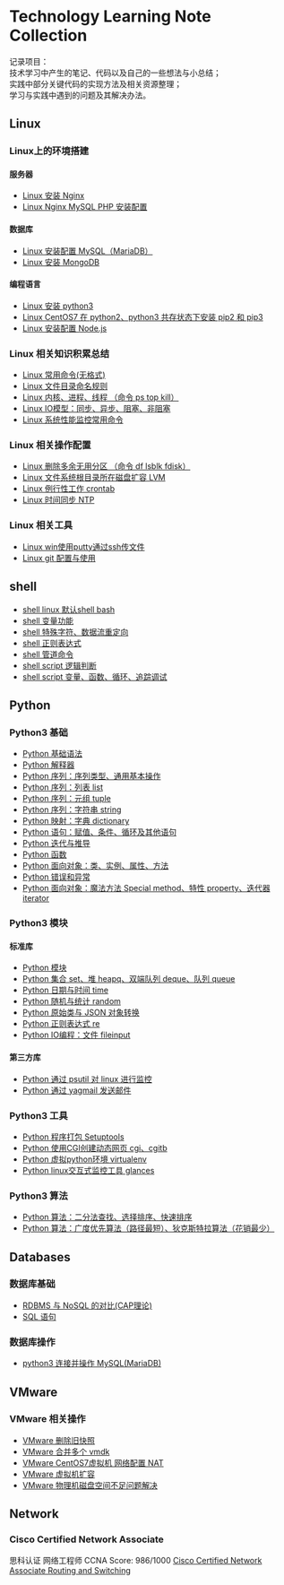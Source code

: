 # Technology Learning Note Collection
记录项目：</br>
技术学习中产生的笔记、代码以及自己的一些想法与小总结；</br>
实践中部分关键代码的实现方法及相关资源整理；</br>
学习与实践中遇到的问题及其解决办法。</br>


## Linux
### Linux上的环境搭建
#### 服务器
* [Linux 安装 Nginx](https://github.com/dearxuany/Sharon_Technology_learning_note/blob/master/linux_note/Linux%20%E5%AE%89%E8%A3%85Nginx.MD)</br>
* [Linux Nginx MySQL PHP 安装配置](https://github.com/dearxuany/Sharon_Technology_learning_note/blob/master/server_note/Nginx_note/Linux%20Nginx%20MySQL%20PHP%20%E5%AE%89%E8%A3%85%E9%85%8D%E7%BD%AE.MD)
#### 数据库
* [Linux 安装配置 MySQL（MariaDB）](https://github.com/dearxuany/Sharon_Technology_learning_note/blob/master/linux_note/Linux%20%E5%AE%89%E8%A3%85%E9%85%8D%E7%BD%AEMySQL%EF%BC%88MariaDB%EF%BC%89.MD)
* [Linux 安装 MongoDB](https://github.com/dearxuany/Sharon_Technology_learning_note/blob/master/linux_note/Linux%20%E5%AE%89%E8%A3%85MongoDB.MD)
#### 编程语言
* [Linux 安装 python3](https://github.com/dearxuany/Sharon_Technology_learning_note/blob/master/linux_note/Linux%20%E5%AE%89%E8%A3%85Python%203.MD)
* [Linux CentOS7 在 python2、python3 共存状态下安装 pip2 和 pip3](https://github.com/dearxuany/Sharon_Technology_learning_note/blob/master/linux_note/Linux%20CentOS7%20%E5%9C%A8python2%E3%80%81python3%E5%85%B1%E5%AD%98%E4%B8%8B%E5%AE%89%E8%A3%85pip2%E5%92%8Cpip3.MD)
* [Linux 安装配置 Node.js](https://github.com/dearxuany/Sharon_Technology_learning_note/blob/master/linux_note/Linux%20%E5%AE%89%E8%A3%85%E9%85%8D%E7%BD%AENode.js%20.MD)

### Linux 相关知识积累总结
* [Linux 常用命令(无格式)](https://github.com/dearxuany/Sharon_Technology_learning_note/blob/master/linux_note/Linux%20command%20%26%20SHELL%20collection)
* [Linux 文件目录命名规则](https://github.com/dearxuany/Sharon_Technology_learning_note/blob/master/linux_note/Linux%20%E6%96%87%E4%BB%B6%E5%90%8D%E5%91%BD%E5%90%8D%E8%A7%84%E5%88%99.MD)
* [Linux 内核、进程、线程 （命令 ps top kill）](https://github.com/dearxuany/Sharon_Technology_learning_note/blob/master/linux_note/Linux%20%E5%86%85%E6%A0%B8%E3%80%81%E8%BF%9B%E7%A8%8B%E3%80%81%E7%BA%BF%E7%A8%8B.MD)
* [Linux IO模型：同步、异步、阻塞、非阻塞](https://github.com/dearxuany/Sharon_Technology_learning_note/blob/master/linux_note/Linux%20IO%E6%A8%A1%E5%9E%8B%EF%BC%9A%E5%90%8C%E6%AD%A5%E3%80%81%E5%BC%82%E6%AD%A5%E3%80%81%E9%98%BB%E5%A1%9E%E3%80%81%E9%9D%9E%E9%98%BB%E5%A1%9E.MD)
* [Linux 系统性能监控常用命令](https://github.com/dearxuany/Sharon_Technology_learning_note/blob/master/linux_note/Linux%20%E7%B3%BB%E7%BB%9F%E6%80%A7%E8%83%BD%E7%9B%91%E6%8E%A7.md)

### Linux 相关操作配置
* [Linux 删除多余无用分区 （命令 df lsblk fdisk）](https://github.com/dearxuany/Sharon_Technology_learning_note/blob/master/linux_note/Linux%20%E5%88%A0%E9%99%A4%E5%A4%9A%E4%BD%99%E6%97%A0%E7%94%A8%E5%88%86%E5%8C%BA.MD)
* [Linux 文件系统根目录所在磁盘扩容 LVM](https://github.com/dearxuany/Sharon_Technology_learning_note/blob/master/linux_note/Linux%20%E6%96%87%E4%BB%B6%E7%B3%BB%E7%BB%9F%E6%A0%B9%E7%9B%AE%E5%BD%95%E6%89%80%E5%9C%A8%E7%A3%81%E7%9B%98%E6%89%A9%E5%AE%B9.MD)
* [Linux 例行性工作 crontab](https://github.com/dearxuany/Sharon_Technology_learning_note/blob/master/linux_note/Linux%20%E4%BE%8B%E8%A1%8C%E6%80%A7%E5%B7%A5%E4%BD%9C.MD)
* [Linux 时间同步 NTP](https://github.com/dearxuany/Sharon_Technology_learning_note/blob/master/linux_note/Linux%20%E6%97%B6%E9%97%B4%E5%90%8C%E6%AD%A5.MD)

### Linux 相关工具
* [Linux win使用putty通过ssh传文件](https://github.com/dearxuany/Sharon_Technology_learning_note/blob/master/linux_note/Linux%20win%E4%BD%BF%E7%94%A8putty%E9%80%9A%E8%BF%87ssh%E4%BC%A0%E6%96%87%E4%BB%B6.md)
* [Linux git 配置与使用](https://github.com/dearxuany/Sharon_Technology_learning_note/blob/master/github_note/git%20%E9%85%8D%E7%BD%AE%E4%B8%8E%E4%BD%BF%E7%94%A8.md)

## shell
* [shell linux 默认shell bash](https://github.com/dearxuany/Sharon_Technology_learning_note/blob/master/shell_note/shell%20linux%E9%BB%98%E8%AE%A4shell%20bash.MD)
* [shell 变量功能](https://github.com/dearxuany/Sharon_Technology_learning_note/blob/master/shell_note/shell%20%E5%8F%98%E9%87%8F%E5%8A%9F%E8%83%BD.MD)
* [shell 特殊字符、数据流重定向](https://github.com/dearxuany/Sharon_Technology_learning_note/blob/master/shell_note/shell%20%E7%89%B9%E6%AE%8A%E5%AD%97%E7%AC%A6%E3%80%81%E6%95%B0%E6%8D%AE%E6%B5%81%E9%87%8D%E5%AE%9A%E5%90%91.MD)
* [shell 正则表达式](https://github.com/dearxuany/Sharon_Technology_learning_note/blob/master/shell_note/shell%20%E6%AD%A3%E5%88%99%E8%A1%A8%E8%BE%BE%E5%BC%8F.MD)
* [shell 管道命令](https://github.com/dearxuany/Sharon_Technology_learning_note/blob/master/shell_note/shell%20%E7%AE%A1%E9%81%93%E5%91%BD%E4%BB%A4.MD)
* [shell script 逻辑判断](https://github.com/dearxuany/Sharon_Technology_learning_note/blob/master/shell_note/shell%20%E9%80%BB%E8%BE%91%E5%88%A4%E6%96%AD.MD)
* [shell script 变量、函数、循环、追踪调试](https://github.com/dearxuany/Sharon_Technology_learning_note/blob/master/shell_note/shell%20%E5%8F%98%E9%87%8F%E3%80%81%E5%87%BD%E6%95%B0%E3%80%81%E5%BE%AA%E7%8E%AF%E3%80%81%E8%BF%BD%E8%B8%AA%E8%B0%83%E8%AF%95.MD)


## Python
### Python3 基础
* [Python 基础语法](https://github.com/dearxuany/Sharon_Technology_learning_note/blob/master/python_note/Python%20%E5%9F%BA%E7%A1%80%E8%AF%AD%E6%B3%95.MD)
* [Python 解释器](https://github.com/dearxuany/Sharon_Technology_learning_note/blob/master/python_note/Python%20%E8%A7%A3%E9%87%8A%E5%99%A8.MD)
* [Python 序列：序列类型、通用基本操作](https://github.com/dearxuany/Sharon_Technology_learning_note/blob/master/python_note/Python%20%E5%BA%8F%E5%88%97%EF%BC%9A%E5%BA%8F%E5%88%97%E7%B1%BB%E5%9E%8B%E3%80%81%E9%80%9A%E7%94%A8%E5%9F%BA%E6%9C%AC%E6%93%8D%E4%BD%9C.MD)
* [Python 序列：列表 list](https://github.com/dearxuany/Sharon_Technology_learning_note/blob/master/python_note/Python%20%E5%BA%8F%E5%88%97%EF%BC%9A%E5%88%97%E8%A1%A8.MD)
* [Python 序列：元组 tuple](https://github.com/dearxuany/Sharon_Technology_learning_note/blob/master/python_note/Python%20%E5%BA%8F%E5%88%97%EF%BC%9A%E5%85%83%E7%BB%84.MD)
* [Python 序列：字符串 string](https://github.com/dearxuany/Sharon_Technology_learning_note/blob/master/python_note/Python%20%E5%BA%8F%E5%88%97%EF%BC%9A%E5%AD%97%E7%AC%A6%E4%B8%B2.MD)
* [Python 映射：字典 dictionary](https://github.com/dearxuany/Sharon_Technology_learning_note/blob/master/python_note/Python%20%E6%98%A0%E5%B0%84%EF%BC%9A%E5%AD%97%E5%85%B8.MD)
* [Python 语句：赋值、条件、循环及其他语句](https://github.com/dearxuany/Sharon_Technology_learning_note/blob/master/python_note/Python%20%E8%AF%AD%E5%8F%A5%EF%BC%9A%E8%B5%8B%E5%80%BC%E3%80%81%E6%9D%A1%E4%BB%B6%E3%80%81%E5%BE%AA%E7%8E%AF%E5%8F%8A%E5%85%B6%E4%BB%96%E8%AF%AD%E5%8F%A5.MD)
* [Python 迭代与推导](https://github.com/dearxuany/Sharon_Technology_learning_note/blob/master/python_note/Python%20%E8%BF%AD%E4%BB%A3%E4%B8%8E%E6%8E%A8%E5%AF%BC.MD)
* [Python 函数](https://github.com/dearxuany/Sharon_Technology_learning_note/blob/master/python_note/Python%20%E5%87%BD%E6%95%B0.MD)
* [Python 面向对象：类、实例、属性、方法](https://github.com/dearxuany/Sharon_Technology_learning_note/blob/master/python_note/Python%20%E9%9D%A2%E5%90%91%E5%AF%B9%E8%B1%A1%EF%BC%9A%E7%B1%BB%E3%80%81%E5%AE%9E%E4%BE%8B%E3%80%81%E5%B1%9E%E6%80%A7%E3%80%81%E6%96%B9%E6%B3%95.MD)
* [Python 错误和异常](https://github.com/dearxuany/Sharon_Technology_learning_note/blob/master/python_note/Python%20%E9%94%99%E8%AF%AF%E3%80%81%E5%BC%82%E5%B8%B8%E5%8F%8A%E5%85%B6%E5%A4%84%E7%90%86.MD)
* [Python 面向对象：魔法方法 Special method、特性 property、迭代器 iterator](https://github.com/dearxuany/Sharon_Technology_learning_note/blob/master/python_note/Python%20%E9%9D%A2%E5%90%91%E5%AF%B9%E8%B1%A1%EF%BC%9ASpecial%20method%20%E9%AD%94%E6%B3%95%E6%96%B9%E6%B3%95%E3%80%81property%E7%89%B9%E6%80%A7%E3%80%81iterator%20%E8%BF%AD%E4%BB%A3%E5%99%A8.MD)

### Python3 模块
#### 标准库
* [Python 模块](https://github.com/dearxuany/Sharon_Technology_learning_note/blob/master/python_note/Python%20%E6%A8%A1%E5%9D%97.MD)
* [Python 集合 set、堆 heapq、双端队列 deque、队列 queue ](https://github.com/dearxuany/Sharon_Technology_learning_note/blob/master/python_note/Python%20%E9%9B%86%E5%90%88%E3%80%81%E5%A0%86%E3%80%81%E5%8F%8C%E7%AB%AF%E9%98%9F%E5%88%97%E3%80%81%E9%98%9F%E5%88%97.MD)
* [Python 日期与时间 time](https://github.com/dearxuany/Sharon_Technology_learning_note/blob/master/python_note/Python%20%E6%97%A5%E6%9C%9F%E4%B8%8E%E6%97%B6%E9%97%B4.MD)
* [Python 随机与统计 random](https://github.com/dearxuany/Sharon_Technology_learning_note/blob/master/python_note/Python%20%E9%9A%8F%E6%9C%BA%E4%B8%8E%E7%BB%9F%E8%AE%A1.MD)
* [Python 原始类与 JSON 对象转换](https://github.com/dearxuany/Sharon_Technology_learning_note/blob/master/python_note/Python%20%E5%8E%9F%E5%A7%8B%E7%B1%BB%E4%B8%8EJSON%E5%AF%B9%E8%B1%A1%E8%BD%AC%E6%8D%A2.MD)
* [Python 正则表达式 re](https://github.com/dearxuany/Sharon_Technology_learning_note/blob/master/python_note/Python%20%E6%AD%A3%E5%88%99%E8%A1%A8%E8%BE%BE%E5%BC%8F%20re.MD)
* [Python IO编程：文件 fileinput](https://github.com/dearxuany/Sharon_Technology_learning_note/blob/master/python_note/Python%20IO%E7%BC%96%E7%A8%8B%EF%BC%9A%E6%96%87%E4%BB%B6.MD)
#### 第三方库
* [Python 通过 psutil 对 linux 进行监控](https://github.com/dearxuany/Sharon_Technology_learning_note/blob/master/python_note/Python%20%E9%80%9A%E8%BF%87%20psutil%20%E5%AF%B9%20linux%20%E8%BF%9B%E8%A1%8C%E7%9B%91%E6%8E%A7.md)
* [Python 通过 yagmail 发送邮件](https://github.com/dearxuany/Sharon_Technology_learning_note/blob/master/python_note/Python%20%E9%80%9A%E8%BF%87%20yagmail%20%E5%8F%91%E9%80%81%E9%82%AE%E4%BB%B6.MD)

### Python3 工具
* [Python 程序打包 Setuptools](https://github.com/dearxuany/Sharon_Technology_learning_note/blob/master/python_note/Python%20%E7%A8%8B%E5%BA%8F%E6%89%93%E5%8C%85%20Setuptools.MD)
* [Python 使用CGI创建动态网页 cgi、cgitb](https://github.com/dearxuany/Sharon_Technology_learning_note/blob/master/python_note/Python%20%E4%BD%BF%E7%94%A8CGI%E5%88%9B%E5%BB%BA%E5%8A%A8%E6%80%81%E7%BD%91%E9%A1%B5%20cgi%E3%80%81cgitb.MD)
* [Python 虚拟python环境 virtualenv](https://github.com/dearxuany/Sharon_Technology_learning_note/blob/master/python_note/Python%20%E8%99%9A%E6%8B%9Fpython%E7%8E%AF%E5%A2%83%20virtualenv.MD)
* [Python linux交互式监控工具 glances](https://github.com/dearxuany/Sharon_Technology_learning_note/blob/master/python_note/Python%20linux%E4%BA%A4%E4%BA%92%E5%BC%8F%E7%9B%91%E6%8E%A7%E5%B7%A5%E5%85%B7%20glances.MD)


### Python3 算法
* [Python 算法：二分法查找、选择排序、快速排序](https://github.com/dearxuany/Sharon_Technology_learning_note/blob/master/python_note/Python%20%E7%AE%97%E6%B3%95%EF%BC%9A%E4%BA%8C%E5%88%86%E6%B3%95%E6%9F%A5%E6%89%BE%E3%80%81%E9%80%89%E6%8B%A9%E6%8E%92%E5%BA%8F%E3%80%81%E5%BF%AB%E9%80%9F%E6%8E%92%E5%BA%8F.MD)
* [Python 算法：广度优先算法（路径最短）、狄克斯特拉算法（花销最少）](https://github.com/dearxuany/Sharon_Technology_learning_note/blob/master/python_note/Python%20%E7%AE%97%E6%B3%95%EF%BC%9A%E5%B9%BF%E5%BA%A6%E4%BC%98%E5%85%88%E7%AE%97%E6%B3%95%E3%80%81%E7%8B%84%E5%85%8B%E6%96%AF%E7%89%B9%E6%8B%89%E7%AE%97%E6%B3%95%20.MD)


## Databases
### 数据库基础
* [RDBMS 与 NoSQL 的对比(CAP理论)](https://github.com/dearxuany/Sharon_Technology_learning_note/blob/master/database_note/database%20RDBMS%E4%B8%8ENoSQL%E7%9A%84%E5%AF%B9%E6%AF%94.MD)
* [SQL 语句](https://github.com/dearxuany/Sharon_Technology_learning_note/blob/master/database_note/database%20SQL%E8%AF%AD%E5%8F%A5.MD)
### 数据库操作
* [python3 连接并操作 MySQL(MariaDB)](https://github.com/dearxuany/Sharon_Technology_learning_note/blob/master/database_note/database%20python3%E8%BF%9E%E6%8E%A5%E5%B9%B6%E6%93%8D%E4%BD%9CMySQL(MariaDB).MD)


## VMware
### VMware 相关操作
* [VMware 删除旧快照](https://github.com/dearxuany/Sharon_Technology_learning_note/blob/master/VMware_note/VMware%20%E5%88%A0%E9%99%A4%E6%97%A7%E7%9A%84%E5%BF%AB%E7%85%A7.MD)
* [VMware 合并多个 vmdk](https://github.com/dearxuany/Sharon_Technology_learning_note/blob/master/VMware_note/VMware%20%E5%90%88%E5%B9%B6%E5%A4%9A%E4%B8%AAvmdk.MD)
* [VMware CentOS7虚拟机 网络配置 NAT](https://github.com/dearxuany/Sharon_Technology_learning_note/blob/master/VMware_note/VMware%20CentOS7%E8%99%9A%E6%8B%9F%E6%9C%BA%20%E7%BD%91%E7%BB%9C%E9%85%8D%E7%BD%AE.MD)
* [VMware 虚拟机扩容](https://github.com/dearxuany/Sharon_Technology_learning_note/blob/master/VMware_note/VMware%20%E8%99%9A%E6%8B%9F%E6%9C%BA%E6%89%A9%E5%AE%B9.MD)
* [VMware 物理机磁盘空间不足问题解决](https://github.com/dearxuany/Sharon_Technology_learning_note/blob/master/VMware_note/VMware%20%E7%89%A9%E7%90%86%E6%9C%BA%E7%A3%81%E7%9B%98%E7%A9%BA%E9%97%B4%E4%B8%8D%E8%B6%B3%E7%9A%84%E9%97%AE%E9%A2%98%E8%A7%A3%E5%86%B3.MD)

## Network
### Cisco Certified Network Associate
思科认证 网络工程师 CCNA  Score: 986/1000
[ Cisco Certified Network Associate Routing and Switching](https://github.com/dearxuany/Sharon_Technology_learning_note/blob/master/note_images/Networking_note_images/ccna_11105536_certificate.png)
